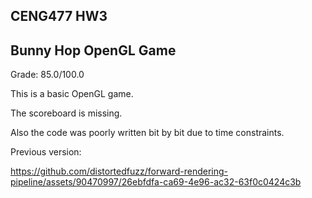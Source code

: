 ## CENG477 HW3

## Bunny Hop OpenGL Game

Grade: 85.0/100.0

This is a basic OpenGL game.

The scoreboard is missing.

Also the code was poorly written bit by bit due to time constraints.

Previous version:

https://github.com/distortedfuzz/forward-rendering-pipeline/assets/90470997/26ebfdfa-ca69-4e96-ac32-63f0c0424c3b

